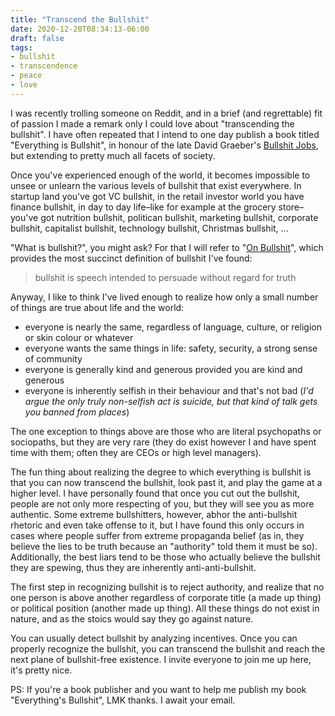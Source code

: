 ```yaml
---
title: "Transcend the Bullshit"
date: 2020-12-20T08:34:13-06:00
draft: false
tags:
- bullshit
- transcendence
- peace
- love
---
```


I was recently trolling someone on Reddit, and in a brief (and regrettable) fit of passion I made a remark only I could love about "transcending the bullshit". I have often repeated that I intend to one day publish a book titled "Everything is Bullshit", in honour of the late David Graeber's [Bullshit Jobs](https://en.wikipedia.org/wiki/Bullshit_Jobs), but extending to pretty much all facets of society.

Once you've experienced enough of the world, it becomes impossible to unsee or unlearn the various levels of bullshit that exist everywhere. In startup land you've got VC bullshit, in the retail investor world you have finance bullshit, in day to day life–like for example at the grocery store–you've got nutrition bullshit, politican bullshit, marketing bullshit, corporate bullshit, capitalist bullshit, technology bullshit, Christmas bullshit, ...

"What is bullshit?", you might ask? For that I will refer to "[On Bullshit](https://en.wikipedia.org/wiki/On_Bullshit)", which provides the most succinct definition of bullshit I've found:

> bullshit is speech intended to persuade without regard for truth

Anyway, I like to think I've lived enough to realize how only a small number of things are true about life and the world:

 - everyone is nearly the same, regardless of language, culture, or religion or skin colour or whatever
 - everyone wants the same things in life: safety, security, a strong sense of community
 - everyone is generally kind and generous provided you are kind and generous
 - everyone is inherently selfish in their behaviour and that's not bad (_I'd argue the only truly non-selfish act is suicide, but that kind of talk gets you banned from places_)

The one exception to things above are those who are literal psychopaths or sociopaths, but they are very rare (they do exist however I and have spent time with them; often they are CEOs or high level managers).

The fun thing about realizing the degree to which everything is bullshit is that you can now transcend the bullshit, look past it, and play the game at a higher level. I have personally found that once you cut out the bullshit, people are not only more respecting of you, but they will see you as more authentic. Some extreme bullshitters, however, abhor the anti-bullshit rhetoric and even take offense to it, but I have found this only occurs in cases where people suffer from extreme propaganda belief (as in, they believe the lies to be truth because an "authority" told them it must be so). Additionally, the best liars tend to be those who actually believe the bullshit they are spewing, thus they are inherently anti-anti-bullshit.

The first step in recognizing bullshit is to reject authority, and realize that no one person is above another regardless of corporate title (a made up thing) or political position (another made up thing). All these things do not exist in nature, and as the stoics would say they go against nature.

You can usually detect bullshit by analyzing incentives. Once you can properly recognize the bullshit, you can transcend the bullshit and reach the next plane of bullshit-free existence. I invite everyone to join me up here, it's pretty nice.

PS: If you're a book publisher and you want to help me publish my book "Everything's Bullshit", LMK thanks. I await your email.
